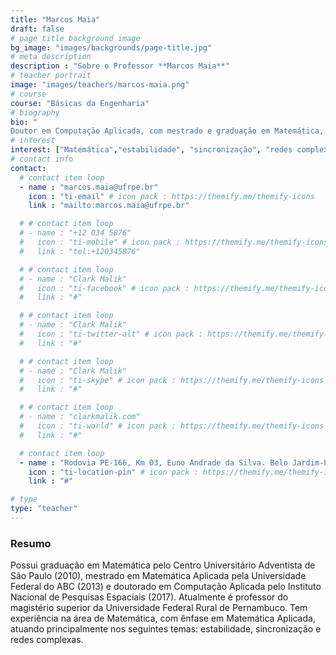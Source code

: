 ```yaml
---
title: "Marcos Maia"
draft: false
# page title background image
bg_image: "images/backgrounds/page-title.jpg"
# meta description
description : "Sobre o Professor **Marcos Maia**"
# teacher portrait
image: "images/teachers/marcos-maia.png"
# course
course: "Básicas da Engenharia"
# biography
bio: "
Doutor em Computação Aplicada, com mestrado e graduação em Matemática, é professor na UFRPE, com foco em estabilidade, sincronização e redes complexas."
# interest
interest: ["Matemática","estabilidade", "sincronização", "redes complexas"]
# contact info
contact:
  # contact item loop
  - name : "marcos.maia@ufrpe.br"
    icon : "ti-email" # icon pack : https://themify.me/themify-icons
    link : "mailto:marcos.maia@ufrpe.br"

  # # contact item loop
  # - name : "+12 034 5876"
  #   icon : "ti-mobile" # icon pack : https://themify.me/themify-icons
  #   link : "tel:+120345876"

  # # contact item loop
  # - name : "Clark Malik"
  #   icon : "ti-facebook" # icon pack : https://themify.me/themify-icons
  #   link : "#"

  # # contact item loop
  # - name : "Clark Malik"
  #   icon : "ti-twitter-alt" # icon pack : https://themify.me/themify-icons
  #   link : "#"

  # # contact item loop
  # - name : "Clark Malik"
  #   icon : "ti-skype" # icon pack : https://themify.me/themify-icons
  #   link : "#"

  # # contact item loop
  # - name : "clarkmalik.com"
  #   icon : "ti-world" # icon pack : https://themify.me/themify-icons
  #   link : "#"

  # contact item loop
  - name : "Rodovia PE-166, Km 03, Euno Andrade da Silva. Belo Jardim-PE. CEP: 55156-580"
    icon : "ti-location-pin" # icon pack : https://themify.me/themify-icons
    link : "#"

# type
type: "teacher"
---
```


### Resumo

Possui graduação em Matemática pelo Centro Universitário Adventista de São Paulo (2010), mestrado em Matemática Aplicada pela Universidade Federal do ABC (2013) e doutorado em Computação Aplicada pelo Instituto Nacional de Pesquisas Espaciais (2017). Atualmente é professor do magistério superior da Universidade Federal Rural de Pernambuco. Tem experiência na área de Matemática, com ênfase em Matemática Aplicada, atuando principalmente nos seguintes temas: estabilidade, sincronização e redes complexas. 